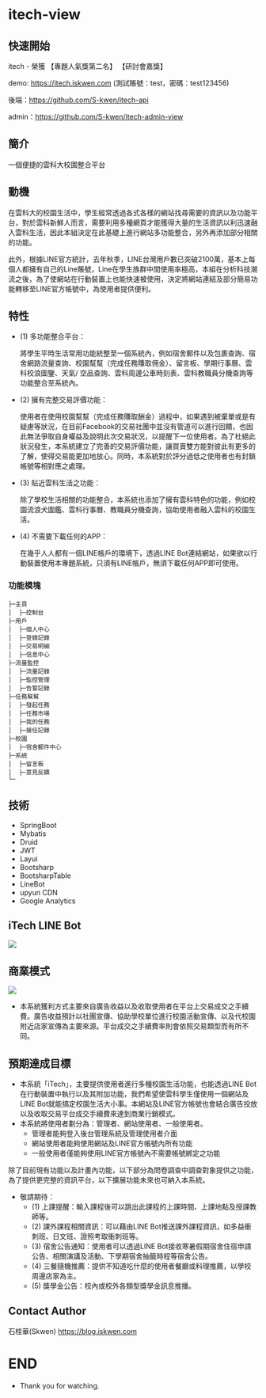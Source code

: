 # itech-view
## 快速開始
itech - 榮獲 【專題人氣獎第二名】 【研討會嘉獎】

demo: https://itech.iskwen.com
(測試賬號：test，密碼：test123456)

後端：https://github.com/S-kwen/itech-api

admin：https://github.com/S-kwen/itech-admin-view
## 簡介
一個便捷的雲科大校園整合平台
## 動機
  在雲科大的校園生活中，學生經常透過各式各樣的網站找尋需要的資訊以及功能平台，對於雲科新鮮人而言，需要利用多種網頁才能獲得大量的生活資訊以利迅速融入雲科生活，因此本組決定在此基礎上進行網站多功能整合，另外再添加部分相關的功能。
    
  此外，根據LINE官方統計，去年秋季，LINE台灣用戶數已突破2100萬，基本上每個人都擁有自己的Line賬號，Line在學生族群中間使用率極高，本組在分析科技潮流之後，為了使網站在行動裝置上也能快速被使用，決定將網站連結及部分簡易功能轉移至LINE官方帳號中，為使用者提供便利。

## 特性
* (1)	多功能整合平台：

    將學生平時生活常用功能統整至一個系統內，例如宿舍郵件以及包裹查詢、宿舍網路流量查詢、校園幫幫（完成任務賺取佣金）、留言板、學期行事曆、雲科校浪圖鑒、天氣/ 空品查詢、雲科周邊公車時刻表、雲科教職員分機查詢等功能整合至系統內。
* (2)	擁有完整交易評價功能：

    使用者在使用校園幫幫（完成任務賺取酬金）過程中，如果遇到被棄單或是有疑慮等狀況，在目前Facebook的交易社團中並沒有管道可以進行回饋，也因此無法爭取自身權益及說明此次交易狀況，以提醒下一位使用者。為了杜絕此狀況發生，本系統建立了完善的交易評價功能，讓買賣雙方能對彼此有更多的了解，使得交易能更加地放心。同時，本系統對於評分過低之使用者也有封鎖帳號等相對應之處理。
* (3)	貼近雲科生活之功能：

    除了學校生活相關的功能整合，本系統也添加了擁有雲科特色的功能，例如校園流浪犬圖鑑、雲科行事曆、教職員分機查詢，協助使用者融入雲科的校園生活。
    
* (4)	不需要下載任何的APP：

    在幾乎人人都有一個LINE帳戶的環境下，透過LINE Bot連結網站，如果欲以行動裝置使用本專題系統，只須有LINE帳戶，無須下載任何APP即可使用。
### 功能模塊
```
├─主頁
│  ├─控制台
├─用戶
│  ├─個人中心
│  ├─登錄記錄
│  ├─交易明細
│  ├─信息中心
├─流量監控
│  ├─流量記錄
│  ├─監控管理
│  ├─告警記錄
├─任務幫幫
│  ├─發起任務
│  ├─任務市場
│  ├─我的任務
│  ├─接任記錄
├─校園
│  ├─宿舍郵件中心
├─系統
│  ├─留言板
│  ├─意見反饋
└─
```
## 技術
* SpringBoot
* Mybatis
* Druid
* JWT
* Layui
* Bootsharp
* BootsharpTable
* LineBot
* upyun CDN
* Google Analytics
## iTech LINE Bot
![](https://upload.cc/i1/2021/04/06/lWg6cs.png
)

## 商業模式
![](https://upload.cc/i1/2021/04/06/OsUA45.jpg)
* 本系統獲利方式主要來自廣告收益以及收取使用者在平台上交易成交之手續費。廣告收益預計以社團宣傳、協助學校單位進行校園活動宣傳、以及代校園附近店家宣傳為主要來源。平台成交之手續費率則會依照交易類型而有所不同。
## 預期達成目標
* 本系統「iTech」，主要提供使用者進行多種校園生活功能，也能透過LINE Bot在行動裝置中執行以及其附加功能，我們希望使雲科學生僅使用一個網站及LINE Bot就能搞定校園生活大小事。本網站及LINE官方帳號也會結合廣告投放以及收取交易平台成交手續費來達到商業行銷模式。
* 本系統將使用者劃分為：管理者、網站使用者、一般使用者。
    * 管理者能夠登入後台管理系統及管理使用者介面
    * 網站使用者能夠使用網站及LINE官方帳號內所有功能
    * 一般使用者僅能夠使用LINE官方帳號內不需要帳號綁定之功能
    
除了目前現有功能以及計畫內功能，以下部分為問卷調查中調查對象提供之功能，為了提供更完整的資訊平台，以下擴展功能未來也可納入本系統。
* 敬請期待：
    * (1)	上課提醒：輸入課程後可以跳出此課程的上課時間、上課地點及授課教師等。
    * (2)	課外課程相關資訊：可以藉由LINE Bot推送課外課程資訊，如多益衝刺班、日文班、證照考取衝刺班等。
    * (3)	宿舍公告通知：使用者可以透過LINE Bot接收寒暑假期宿舍住宿申請公告、相關演講及活動、下學期宿舍抽籤時程等宿舍公告。
    * (4)	三餐隨機推薦：提供不知道吃什麼的使用者餐廳或料理推薦，以學校周邊店家為主。
    * (5)	獎學金公告：校內或校外各類型獎學金訊息推播。
    
## Contact Author
石桂華(Skwen) https://blog.iskwen.com
# END
* Thank you for watching.